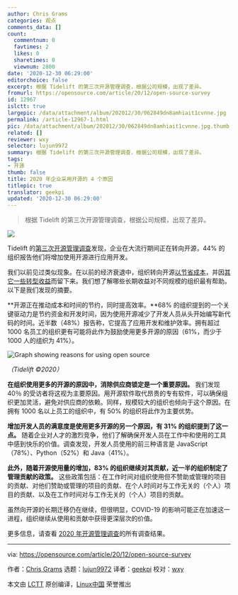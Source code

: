 ```yaml
---
author: Chris Grams
categories: 观点
comments_data: []
count:
  commentnum: 0
  favtimes: 2
  likes: 0
  sharetimes: 0
  viewnum: 2800
date: '2020-12-30 06:29:00'
editorchoice: false
excerpt: 根据 Tidelift 的第三次开源管理调查，根据公司规模，出现了差异。
fromurl: https://opensource.com/article/20/12/open-source-survey
id: 12967
islctt: true
largepic: /data/attachment/album/202012/30/062849dn8amhiait1cvnne.jpg
permalink: /article-12967-1.html
pic: /data/attachment/album/202012/30/062849dn8amhiait1cvnne.jpg.thumb.jpg
related: []
reviewer: wxy
selector: lujun9972
summary: 根据 Tidelift 的第三次开源管理调查，根据公司规模，出现了差异。
tags:
- 开源
thumb: false
title: 2020 年企业采用开源的 4 个原因
titlepic: true
translator: geekpi
updated: '2020-12-30 06:29:00'
---
```



> 
> 根据 Tidelift 的第三次开源管理调查，根据公司规模，出现了差异。
> 
> 
> 


![](/data/attachment/album/202012/30/062849dn8amhiait1cvnne.jpg)


Tidelift 的[第三次开源管理调查](https://www.tidelift.com/subscription/2020-managed-open-source-survey)发现，企业在大流行期间正在转向开源，44% 的组织报告他们将增加使用开源进行应用开发。


我们以前见过类似现象。在以前的经济衰退中，组织转向开源[以节省成本](https://blog.tidelift.com/the-third-wave-of-open-source-migration?utm_source=opensource&utm_medium=referral&utm_campaign=2020-survey)，并因[其它一些转型收益](https://blog.tidelift.com/theres-one-thing-stopping-developers-from-using-open-source-even-more?utm_source=opensource&utm_medium=referral&utm_campaign=2020-survey)而留下来。我们想了解哪些长期收益对不同规模的组织最有帮助。以下是我们发现的摘要。


**开源正在推动成本和时间的节约，同时提高效率。**68% 的组织提到的一个关键驱动力是节约资金和开发时间，因为使用开源减少了开发人员从头开始编写新代码的时间。近半数（48%）报告称，它提高了应用开发和维护效率。拥有超过 1000 名员工的组织更有可能将此作为鼓励使用更多开源的原因（61%，而少于 1000 人的组织为 41%）。


![Graph showing reasons for using open source](/data/attachment/album/202012/30/062904wduoiqx16a1dddi4.png "Graph showing reasons for using open source")


*（Tidelift ©2020）*


**在组织使用更多的开源的原因中，消除供应商锁定是一个重要原因。** 我们发现 40％ 的受访者将这视为主要原因。用开源软件取代昂贵的专有软件，可以确保组织更加灵活，避免对供应商的依赖。同样，规模较大的组织也倾向于这个原因。在拥有 1000 名以上员工的组织中，有 50% 的组织将此作为主要优势。


**增加开发人员的满意度是使用更多开源的另一个原因，有 31% 的组织提到了这一点。** 随着企业对人才的激烈竞争，他们了解确保开发人员在工作中和使用的工具中感到快乐的价值。调查发现，开发人员使用的前三种语言是 JavaScript（78%）、Python（52%）和 Java（41%）。


**此外，随着开源使用量的增加，83% 的组织继续对其贡献，近一半的组织制定了管理贡献的政策。** 这些政策包括：在工作时间对组织使用但不赞助或管理的项目的贡献、对他们赞助或管理的项目的贡献、在个人时间对与工作无关的（个人）项目的贡献、以及在工作时间对与工作无关的（个人）项目的贡献。


虽然向开源的长期迁移仍在继续，但很明显，COVID-19 的影响可能正在加速这一进程，组织继续从使用和贡献中获得更深层次的价值。


更多信息，请查看 [2020 年开源管理调查](https://www.tidelift.com/subscription/2020-managed-open-source-survey)的所有调查结果。




---


via: <https://opensource.com/article/20/12/open-source-survey>


作者：[Chris Grams](https://opensource.com/users/cgrams) 选题：[lujun9972](https://github.com/lujun9972) 译者：[geekpi](https://github.com/geekpi) 校对：[wxy](https://github.com/wxy)


本文由 [LCTT](https://github.com/LCTT/TranslateProject) 原创编译，[Linux中国](https://linux.cn/) 荣誉推出